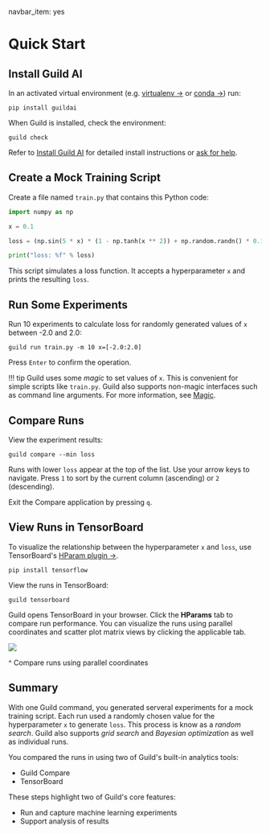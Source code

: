 navbar_item: yes

# Quick Start

## Install Guild AI

In an activated virtual environment (e.g. [virtualenv
->](https://packaging.python.org/guides/installing-using-pip-and-virtual-environments/)
or [conda
->](https://docs.conda.io/projects/conda/en/latest/user-guide/tasks/manage-environments.html))
run:

``` command
pip install guildai
```

When Guild is installed, check the environment:

``` command
guild check
```

Refer to [Install Guild AI](install.md) for detailed install
instructions or [ask for help](alias:slack).

## Create a Mock Training Script

Create a file named `train.py` that contains this Python code:

``` python
import numpy as np

x = 0.1

loss = (np.sin(5 * x) * (1 - np.tanh(x ** 2)) + np.random.randn() * 0.1)

print("loss: %f" % loss)
```

This script simulates a loss function. It accepts a hyperparameter `x`
and prints the resulting `loss`.

## Run Some Experiments

Run 10 experiments to calculate loss for randomly generated values of
`x` between -2.0 and 2.0:

``` command
guild run train.py -m 10 x=[-2.0:2.0]
```

Press `Enter` to confirm the operation.

!!! tip
    Guild uses some *magic* to set values of `x`. This is
    convenient for simple scripts like `train.py`. Guild also supports
    non-magic interfaces such as command line arguments. For more
    information, see [Magic](kb/magic.md).

## Compare Runs

View the experiment results:

``` command
guild compare --min loss
```

Runs with lower `loss` appear at the top of the list. Use your arrow
keys to navigate. Press `1` to sort by the current column (ascending)
or `2` (descending).

Exit the Compare application by pressing `q`.

## View Runs in TensorBoard

To visualize the relationship between the hyperparameter `x` and
`loss`, use TensorBoard's [HParam plugin
->](https://www.tensorflow.org/tensorboard/r2/hyperparameter_tuning_with_hparams).

``` command
pip install tensorflow
```

View the runs in TensorBoard:

``` command
guild tensorboard
```

Guild opens TensorBoard in your browser. Click the **HParams** tab to
compare run performance. You can visualize the runs using parallel
coordinates and scatter plot matrix views by clicking the applicable
tab.

![](/assets/img/tb-hparams.png)

^ Compare runs using parallel coordinates

## Summary

With one Guild command, you generated serveral experiments for a mock
training script. Each run used a randomly chosen value for the
hyperparameter `x` to generate `loss`. This process is know as a
*random search*. Guild also supports *grid search* and *Bayesian
optimization* as well as individual runs.

You compared the runs in using two of Guild's built-in analytics
tools:

- Guild Compare
- TensorBoard

These steps highlight two of Guild's core features:

- Run and capture machine learning experiments
- Support analysis of results

